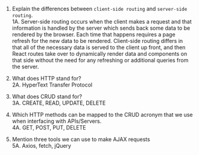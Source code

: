 1.  Explain the differences between `client-side routing` and `server-side routing`.  
1A. Server-side routing occurs when the client makes a request and that information is handled by the server which sends back some data to be rendered by the browser. Each time that happens requires a page refresh for the new data to be rendered. Client-side routing differs in that all of the necessary data is served to the client up front, and then React routes take over to dynamically render data and components on that side without the need for any refreshing or additional queries from the server.  

1.  What does HTTP stand for?  
2A. HyperText Transfer Protocol  

1.  What does CRUD stand for?  
3A. CREATE, READ, UPDATE, DELETE  

1.  Which HTTP methods can be mapped to the CRUD acronym that we use when interfacing with APIs/Servers.  
4A. GET, POST, PUT, DELETE  

1.  Mention three tools we can use to make AJAX requests  
5A. Axios, fetch, jQuery